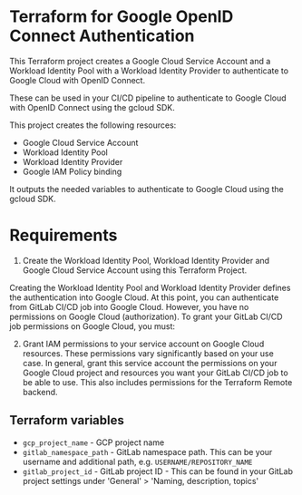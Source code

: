 # Terraform for Google OpenID Connect Authentication

This Terraform project creates a Google Cloud Service Account and a Workload Identity Pool with a Workload Identity Provider to authenticate to Google Cloud with OpenID Connect.

These can be used in your CI/CD pipeline to authenticate to Google Cloud with OpenID Connect using the gcloud SDK.

This project creates the following resources:
- Google Cloud Service Account
- Workload Identity Pool
- Workload Identity Provider
- Google IAM Policy binding

It outputs the needed variables to authenticate to Google Cloud using the gcloud SDK.

# Requirements

1. Create the Workload Identity Pool, Workload Identity Provider and Google Cloud Service Account using this Terraform Project.

Creating the Workload Identity Pool and Workload Identity Provider defines the authentication into Google Cloud. At this point, you can authenticate from GitLab CI/CD job into Google Cloud. However, you have no permissions on Google Cloud (authorization).
To grant your GitLab CI/CD job permissions on Google Cloud, you must:
 
2. Grant IAM permissions to your service account on Google Cloud resources. These permissions vary significantly based on your use case. In general, grant this service account the permissions on your Google Cloud project and resources you want your GitLab CI/CD job to be able to use. This also includes permissions for the Terraform Remote backend.

## Terraform variables

- `gcp_project_name` - GCP project name
- `gitlab_namespace_path` - GitLab namespace path. This can be your username and additional path, e.g. `USERNAME/REPOSITORY_NAME`
- `gitlab_project_id` - GitLab project ID - This can be found in your GitLab project settings under 'General' > 'Naming, description, topics'
